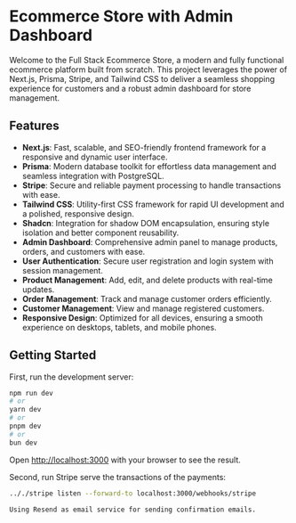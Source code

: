 # Ecommerce Store with Admin Dashboard

Welcome to the Full Stack Ecommerce Store, a modern and fully functional ecommerce platform built from scratch. This project leverages the power of Next.js, Prisma, Stripe, and Tailwind CSS to deliver a seamless shopping experience for customers and a robust admin dashboard for store management.

## Features

- **Next.js**: Fast, scalable, and SEO-friendly frontend framework for a responsive and dynamic user interface.
- **Prisma**: Modern database toolkit for effortless data management and seamless integration with PostgreSQL.
- **Stripe**: Secure and reliable payment processing to handle transactions with ease.
- **Tailwind CSS**: Utility-first CSS framework for rapid UI development and a polished, responsive design.
- **Shadcn**: Integration for shadow DOM encapsulation, ensuring style isolation and better component reusability.
- **Admin Dashboard**: Comprehensive admin panel to manage products, orders, and customers with ease.
- **User Authentication**: Secure user registration and login system with session management.
- **Product Management**: Add, edit, and delete products with real-time updates.
- **Order Management**: Track and manage customer orders efficiently.
- **Customer Management**: View and manage registered customers.
- **Responsive Design**: Optimized for all devices, ensuring a smooth experience on desktops, tablets, and mobile phones.

## Getting Started

First, run the development server:

```bash
npm run dev
# or
yarn dev
# or
pnpm dev
# or
bun dev
```

Open [http://localhost:3000](http://localhost:3000) with your browser to see the result.

Second, run Stripe serve the transactions of the payments:

```bash
.././stripe listen --forward-to localhost:3000/webhooks/stripe

Using Resend as email service for sending confirmation emails.